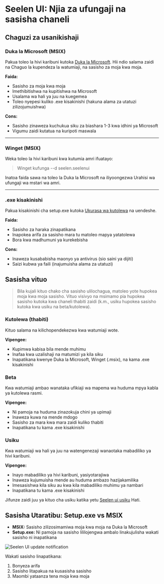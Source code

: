 # Seelen UI: Njia za ufungaji na sasisha chaneli

## Chaguzi za usanikishaji

### Duka la Microsoft (MSIX)

Pakua toleo la hivi karibuni kutoka
[Duka la Microsoft](https://www.microsoft.com/store). Hii ndio salama zaidi na
Chaguo la kupendeza la watumiaji, na sasisho za moja kwa moja.

**Faida:**

- Sasisho za moja kwa moja
- Imethibitishwa na kupitishwa na Microsoft
- Usalama wa hali ya juu na kuegemea
- Toleo nyepesi kuliko .exe kisakinishi (hakuna alama za utatuzi
  zilizojumuishwa)

**Cons:**

- Sasisho zinaweza kuchukua siku za biashara 1-3 kwa idhini ya Microsoft
- Vigumu zaidi kutatua na kuripoti maswala

---

### Winget (MSIX)

Weka toleo la hivi karibuni kwa kutumia amri ifuatayo:

> Winget kufunga --d seelen.seelenui

Inatoa faida sawa na toleo la Duka la Microsoft na iliyoongezwa Urahisi wa
ufungaji wa mstari wa amri.

---

### .exe kisakinishi

Pakua kisakinishi cha setup.exe kutoka
[Ukurasa wa kutolewa](https://github.com/eythaann/Seelen-UI/releases) na
uendeshe.

**Faida:**

- Sasisho za haraka zinapatikana
- Inapokea arifa za sasisho mara tu matoleo mapya yatatolewa
- Bora kwa madhumuni ya kurekebisha

**Cons:**

- Inaweza kusababisha maonyo ya antivirus (sio saini ya dijiti)
- Saizi kubwa ya faili (inajumuisha alama za utatuzi)

## Sasisha vituo

> Bila kujali kituo chako cha sasisho ulilochagua, matoleo yote hupokea moja kwa
> moja sasisho. Vituo visivyo na msimamo pia hupokea sasisho kutoka kwa chaneli
> thabiti zaidi (k.m., usiku hupokea sasisho kutoka kwa usiku na beta/kutolewa).

### Kutolewa (thabiti)

Kituo salama na kilichopendekezwa kwa watumiaji wote.

**Vipengee:**

- Kupimwa kabisa bila mende muhimu
- Inafaa kwa uzalishaji na matumizi ya kila siku
- Inapatikana kwenye Duka la Microsoft, Winget (.msix), na kama .exe kisakinishi

### Beta

Kwa watumiaji ambao wanataka ufikiaji wa mapema wa huduma mpya kabla ya kutolewa
rasmi.

**Vipengee:**

- Ni pamoja na huduma zinazokuja chini ya upimaji
- Inaweza kuwa na mende mdogo
- Sasisho za mara kwa mara zaidi kuliko thabiti
- Inapatikana tu kama .exe kisakinishi

### Usiku

Kwa watumiaji wa hali ya juu na watengenezaji wanaotaka mabadiliko ya hivi
karibuni.

**Vipengee:**

- Inayo mabadiliko ya hivi karibuni, yasiyotarajiwa
- Inaweza kujumuisha mende au huduma ambazo hazijakamilika
- Imesasishwa kila siku au kwa kila mabadiliko muhimu ya nambari
- Inapatikana tu kama .exe kisakinishi

Jifunze zaidi juu ya kituo cha usiku katika yetu
[Seelen ui usiku](https://seelen.io/blog/nightly) Hati.

## Sasisha Utaratibu: Setup.exe vs MSIX

- **MSIX:** Sasisho zilizosimamiwa moja kwa moja na Duka la Microsoft
- **Setup.exe:** Ni pamoja na sasisho lililojengwa ambalo linakujulisha wakati
  sasisho ni inapatikana

![Seelen UI update notification](https://github.com/Seelen-Inc/slu-blog/blob/master/blog/seelen-ui-distribution-channels/image.png?raw=true)

Wakati sasisho linapatikana:

1. Bonyeza arifa
2. Sasisho litapakua na kusasisha sasisho
3. Maombi yataanza tena moja kwa moja

